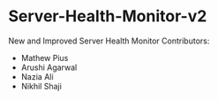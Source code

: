 # Server-Health-Monitor-v2
New and Improved Server Health Monitor Contributors:
<ul>
<li>Mathew Pius</li>
<li>Arushi Agarwal</li>
<li>Nazia Ali</li>
<li>Nikhil Shaji</li>
</ul>


